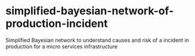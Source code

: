# simplified-bayesian-network-of-production-incident
Simplified Bayesian network to understand causes and risk of a incident in production for a micro services infrastructure 
